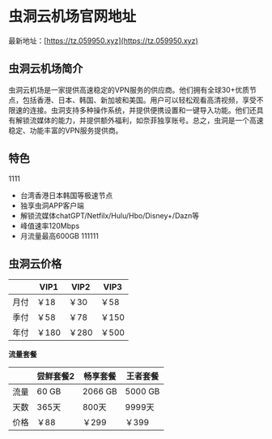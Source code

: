 # 虫洞云机场官网地址

最新地址：[https://tz.059950.xyz](https://tz.059950.xyz)

## 虫洞云机场简介

虫洞云机场是一家提供高速稳定的VPN服务的供应商。他们拥有全球30+优质节点，包括香港、日本、韩国、新加坡和美国。用户可以轻松观看高清视频，享受不限速的连接。虫洞支持多种操作系统，并提供便携设置和一键导入功能。他们还具有解锁流媒体的能力，并提供额外福利，如奈菲独享账号。总之，虫洞是一个高速稳定、功能丰富的VPN服务提供商。

## 特色
1111
* 台湾香港日本韩国等极速节点
* 独享虫洞APP客户端
* 解锁流媒体chatGPT/Netfilx/Hulu/Hbo/Disney+/Dazn等
* 峰值速率120Mbps
* 月流量最高600GB
111111
## 虫洞云价格

||VIP1|VIP2|VIP3|
|----|----|----|----|
|月付|￥18|￥30|￥58|
|季付|￥58|￥78|￥150|
|年付|￥180|￥280|￥500|

**流量套餐**

||尝鲜套餐2|畅享套餐|王者套餐|
|----|----|----|----|
|流量|60 GB|2066 GB|5000 GB|
|天数|365天|800天|9999天|
|价格|￥88|￥299|￥399|
